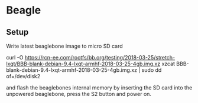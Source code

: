 # Beagle

## Setup

Write latest beaglebone image to micro SD card

  curl -O https://rcn-ee.com/rootfs/bb.org/testing/2018-03-25/stretch-lxqt/BBB-blank-debian-9.4-lxqt-armhf-2018-03-25-4gb.img.xz
  xzcat BBB-blank-debian-9.4-lxqt-armhf-2018-03-25-4gb.img.xz | sudo dd of=/dev/disk2

and flash the beaglebones internal memory by inserting the SD card into the
unpowered beaglebone, press the S2 button and power on.
